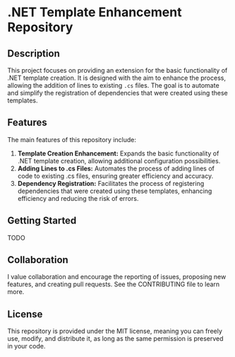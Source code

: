 # .NET Template Enhancement Repository

## Description

This project focuses on providing an extension for the basic functionality of .NET template creation. It is designed with the aim to enhance the process, allowing the addition of lines to existing `.cs` files. The goal is to automate and simplify the registration of dependencies that were created using these templates.

## Features

The main features of this repository include:

1. **Template Creation Enhancement:** Expands the basic functionality of .NET template creation, allowing additional configuration possibilities.
2. **Adding Lines to .cs Files:** Automates the process of adding lines of code to existing .cs files, ensuring greater efficiency and accuracy.
3. **Dependency Registration:** Facilitates the process of registering dependencies that were created using these templates, enhancing efficiency and reducing the risk of errors.

## Getting Started

TODO

## Collaboration

I value collaboration and encourage the reporting of issues, proposing new features, and creating pull requests. See the CONTRIBUTING file to learn more.

## License

This repository is provided under the MIT license, meaning you can freely use, modify, and distribute it, as long as the same permission is preserved in your code.
